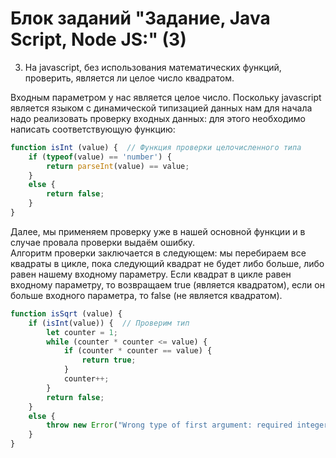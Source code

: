 # Блок заданий "Задание, Java Script, Node JS:" (3)
3. На javascript, без использования математических функций, проверить, является ли целое число квадратом.

Входным параметром у нас является целое число. Поскольку javascript является языком с динамической типизацией данных нам для начала надо реализовать проверку входных данных: для этого необходимо написать соответствующую функцию:
```javascript
function isInt (value) {  // Функция проверки целочисленного типа
	if (typeof(value) == 'number') {
		return parseInt(value) == value;
	}
	else {
		return false;
	}
}
```

Далее, мы применяем проверку уже в нашей основной функции и в случае провала проверки выдаём ошибку.  
Алгоритм проверки заключается в следующем: мы перебираем все квадраты в цикле, пока следующий квадрат не будет либо больше, либо равен нашему входному параметру. 
Если квадрат в цикле равен входному параметру, то возвращаем true (является квадратом), если он больше входного параметра, то false (не является квадратом).
```javascript
function isSqrt (value) {
	if (isInt(value)) {  // Проверим тип
		let counter = 1;
		while (counter * counter <= value) {
			if (counter * counter == value) {
				return true;
			}
			counter++;
		}
		return false;
	}
	else {
		throw new Error("Wrong type of first argument: required integer");
	}
}
```